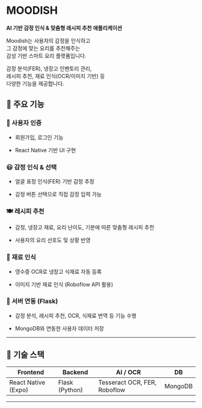 # MOODISH

**AI 기반 감정 인식 & 맞춤형 레시피 추천 애플리케이션**  

Moodish는 사용자의 감정을 인식하고  
그 감정에 맞는 요리를 추천해주는  
감성 기반 스마트 요리 플랫폼입니다.  

감정 분석(FER), 냉장고 인벤토리 관리,  
레시피 추천, 재료 인식(OCR/이미지 기반) 등  
다양한 기능을 제공합니다.  


## 📱 주요 기능


### 🙍 사용자 인증

- 회원가입, 로그인 기능
  
- React Native 기반 UI 구현


### 😃 감정 인식 & 선택

- 얼굴 표정 인식(FER) 기반 감정 추정
  
- 감정 버튼 선택으로 직접 감정 입력 가능


### 🍽️ 레시피 추천

- 감정, 냉장고 재료, 요리 난이도, 기분에 따른 맞춤형 레시피 추천
  
- 사용자의 요리 선호도 및 상황 반영


### 🛒 재료 인식

- 영수증 OCR로 냉장고 식재료 자동 등록
  
- 이미지 기반 재료 인식 (Roboflow API 활용)


### 🧠 서버 연동 (Flask)

- 감정 분석, 레시피 추천, OCR, 식재료 번역 등 기능 수행
  
- MongoDB와 연동한 사용자 데이터 저장


---

## 🧰 기술 스택

| Frontend | Backend | AI / OCR | DB |
|----------|---------|----------|----|
| React Native (Expo) | Flask (Python) | Tesseract OCR, FER, Roboflow | MongoDB |

---
